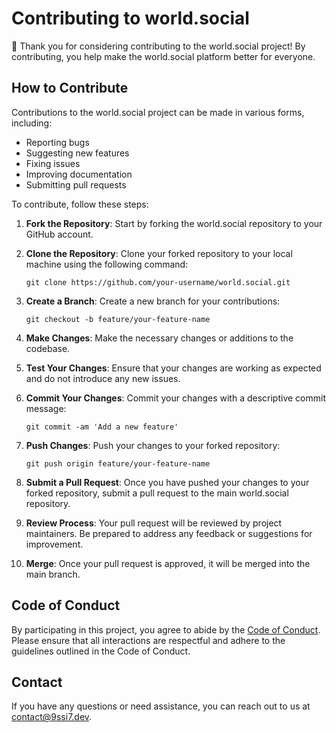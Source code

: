 # Contributing to world.social

👋 Thank you for considering contributing to the world.social project! By contributing, you help make the world.social platform better for everyone.

## How to Contribute

Contributions to the world.social project can be made in various forms, including:

- Reporting bugs
- Suggesting new features
- Fixing issues
- Improving documentation
- Submitting pull requests

To contribute, follow these steps:

1. **Fork the Repository**: Start by forking the world.social repository to your GitHub account.

2. **Clone the Repository**: Clone your forked repository to your local machine using the following command:
   ```
   git clone https://github.com/your-username/world.social.git
   ```

3. **Create a Branch**: Create a new branch for your contributions:
   ```
   git checkout -b feature/your-feature-name
   ```

4. **Make Changes**: Make the necessary changes or additions to the codebase.

5. **Test Your Changes**: Ensure that your changes are working as expected and do not introduce any new issues.

6. **Commit Your Changes**: Commit your changes with a descriptive commit message:
   ```
   git commit -am 'Add a new feature'
   ```

7. **Push Changes**: Push your changes to your forked repository:
   ```
   git push origin feature/your-feature-name
   ```

8. **Submit a Pull Request**: Once you have pushed your changes to your forked repository, submit a pull request to the main world.social repository.

9. **Review Process**: Your pull request will be reviewed by project maintainers. Be prepared to address any feedback or suggestions for improvement.

10. **Merge**: Once your pull request is approved, it will be merged into the main branch.

## Code of Conduct

By participating in this project, you agree to abide by the [Code of Conduct](CODE_OF_CONDUCT.md). Please ensure that all interactions are respectful and adhere to the guidelines outlined in the Code of Conduct.

## Contact

If you have any questions or need assistance, you can reach out to us at [contact@9ssi7.dev](mailto:contact@9ssi7.dev).